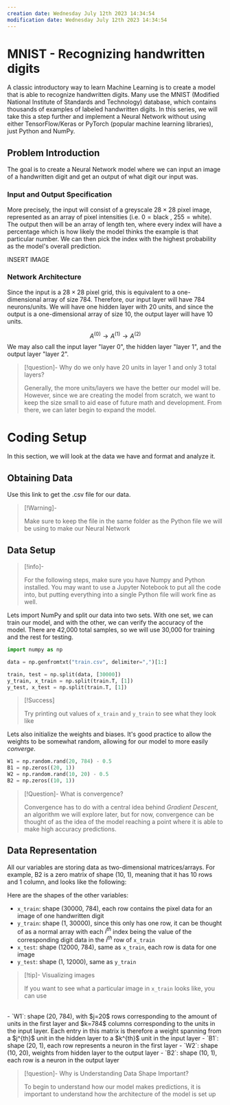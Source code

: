 ```yaml
---
creation date: Wednesday July 12th 2023 14:34:54
modification date: Wednesday July 12th 2023 14:34:54 
---
```

# MNIST - Recognizing handwritten digits
A classic introductory way to learn Machine Learning is to create a model that is able to recognize handwritten digits. Many use the MNIST (Modified National Institute of Standards and Technology) database, which contains thousands of examples of labeled handwritten digits. In this series, we will take this a step further and implement a Neural Network without using either TensorFlow/Keras or PyTorch (popular machine learning libraries), just Python and NumPy.

## Problem Introduction
The goal is to create a Neural Network model where we can input an image of a handwritten digit and get an output of what digit our input was. 

### Input and Output Specification
More precisely, the input will consist of a greyscale $28\times28$ pixel image, represented as an array of pixel intensities (i.e. $0= \text{black}$ , $255 = \text{white}$). The output then will be an array of length ten, where every index will have a percentage which is how likely the model thinks the example is that particular number. We can then pick the index with the highest probability as the model's overall prediction.

INSERT IMAGE

### Network Architecture 
Since the input is a $28 \times 28$ pixel grid, this is equivalent to a one-dimensional array of size $784$. Therefore, our input layer will have $784$ neurons/units. We will have one hidden layer with $20$ units, and since the output is a one-dimensional array of size 10, the output layer will have $10$ units.
  

$$
A^{(0)} \rightarrow A^{(1)} \rightarrow A^{(2)}
$$
We may also call the input layer "layer 0", the hidden layer "layer 1", and the output layer "layer 2".

>[!question]- Why do we only have 20 units in layer 1 and only 3 total layers?
>
> Generally, the more units/layers we have the better our model will be. However, since we are creating the model from scratch, we want to keep the size small to aid ease of future math and development. From there, we can later begin to expand the model.

# Coding Setup
In this section, we will look at the data we have and format and analyze it.

## Obtaining Data

Use this link to get the .csv file for our data. 

>[!Warning]-
>
>Make sure to keep the file in the same folder as the Python file we will be using to make our Neural Network

## Data Setup

>[!info]- 
>
> For the following steps, make sure you have Numpy and Python installed. You may want to use a Jupyter Notebook to put all the code into, but putting everything into a single Python file will work fine as well.

Lets import NumPy and split our data into two sets. With one set, we can train our model, and with the other, we can verify the accuracy of the model. There are 42,000 total samples, so we will use 30,000 for training and the rest for testing.

```python
import numpy as np

data = np.genfromtxt("train.csv", delimiter=",")[1:]

train, test = np.split(data, [30000])
y_train, x_train = np.split(train.T, [1])
y_test, x_test = np.split(train.T, [1])
```

>[!Success]
>
> Try printing out values of `x_train` and `y_train` to see what they look like

Lets also initialize the weights and biases. It's good practice to allow the weights to be 
somewhat random, allowing for our model to more easily *converge*.

```python
W1 = np.random.rand(20, 784) - 0.5
B1 = np.zeros((20, 1))
W2 = np.random.rand(10, 20) - 0.5
B2 = np.zeros((10, 1))
```

>[!Question]- What is convergence?
>
> Convergence has to do with a central idea behind *Gradient Descent*, an algorithm we will explore later, but for now, convergence can be thought of as the idea of the model reaching a point where it is able to make high accuracy predictions.

## Data Representation
All our variables are storing data as two-dimensional matrices/arrays. For example, B2 is a zero matrix of shape (10, 1), meaning that it has 10 rows and 1 column, and looks like the following:

Here are the shapes of the other variables:
- `x_train`: shape (30000, 784), each row contains the pixel data for an image of one handwritten digit
- `y_train`: shape (1, 30000), since this only has one row, it can be thought of as a normal array with each $i^{th}$ index being the value of the corresponding digit data in the $i^{th}$ row of `x_train`
- `x_test`: shape (12000, 784), same as `x_train`, each row is data for one image
- `y_test`: shape (1, 12000), same as `y_train`

> [!tip]- Visualizing images
> 
> If you want to see what a particular image in `x_train` looks like, you can use 
<br>
- `W1`: shape (20, 784), with $j=20$ rows corresponding to the amount of units in the first layer and $k=784$ columns corresponding to the units in the input layer.  Each entry in this matrix is therefore a weight spanning from a $j^{th}$ unit in the hidden layer to a $k^{th}$ unit in the input layer
- `B1`: shape (20, 1), each row represents a neuron in the first layer
- `W2`: shape (10, 20), weights from hidden layer to the output layer
- `B2`: shape (10, 1), each row is a neuron in the output layer

> [!question]- Why is Understanding Data Shape Important?
> 
> To begin to understand how our model makes predictions, it is important to understand how the architecture of the model is set up
